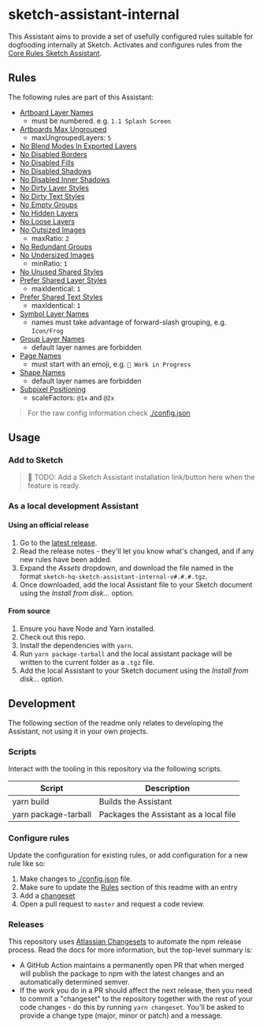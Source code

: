 # sketch-assistant-internal

This Assistant aims to provide a set of usefully configured rules suitable for dogfooding internally at Sketch. Activates and configures rules from the [Core Rules Sketch Assistant](https://github.com/sketch-hq/sketch-assistant-core-rules).


## Rules

The following rules are part of this Assistant:

- [Artboard Layer Names](https://github.com/sketch-hq/sketch-assistant-core-rules/tree/master/src/rules/name-pattern-artboards)
  - must be numbered. e.g. `1.1 Splash Screen`
- [Artboards Max Ungrouped](https://github.com/sketch-hq/sketch-assistant-core-rules/tree/master/src/rules/artboards-max-ungrouped-layers)
  - maxUngroupedLayers: `5`
- [No Blend Modes In Exported Layers](https://github.com/sketch-hq/sketch-assistant-core-rules/tree/master/src/rules/exported-layers-no-blend-mode)
- [No Disabled Borders](https://github.com/sketch-hq/sketch-assistant-core-rules/tree/master/src/rules/borders-no-disabled)
- [No Disabled Fills](https://github.com/sketch-hq/sketch-assistant-core-rules/tree/master/src/rules/fills-no-disabled)
- [No Disabled Shadows](https://github.com/sketch-hq/sketch-assistant-core-rules/tree/master/src/rules/shadows-no-disabled)
- [No Disabled Inner Shadows](https://github.com/sketch-hq/sketch-assistant-core-rules/tree/master/src/rules/inner-shadows-no-disabled)
- [No Dirty Layer Styles](https://github.com/sketch-hq/sketch-assistant-core-rules/tree/master/src/rules/layer-styles-no-dirty)
- [No Dirty Text Styles](https://github.com/sketch-hq/sketch-assistant-core-rules/tree/master/src/rules/text-styles-no-dirty)
- [No Empty Groups](https://github.com/sketch-hq/sketch-assistant-core-rules/tree/master/src/rules/groups-no-empty)
- [No Hidden Layers](https://github.com/sketch-hq/sketch-assistant-core-rules/tree/master/src/rules/layers-no-hidden)
- [No Loose Layers](https://github.com/sketch-hq/sketch-assistant-core-rules/tree/master/src/rules/layers-no-loose)
- [No Outsized Images](https://github.com/sketch-hq/sketch-assistant-core-rules/tree/master/src/rules/images-no-outsized)
  - maxRatio: `2`
- [No Redundant Groups](https://github.com/sketch-hq/sketch-assistant-core-rules/tree/master/src/rules/groups-no-redundant)
- [No Undersized Images](https://github.com/sketch-hq/sketch-assistant-core-rules/tree/master/src/rules/images-no-undersized)
  - minRatio: `1`
- [No Unused Shared Styles](https://github.com/sketch-hq/sketch-assistant-core-rules/tree/master/src/rules/shared-styles-no-unused)
- [Prefer Shared Layer Styles](https://github.com/sketch-hq/sketch-assistant-core-rules/tree/master/src/rules/layer-styles-prefer-shared)
  - maxIdentical: `1`
- [Prefer Shared Text Styles](https://github.com/sketch-hq/sketch-assistant-core-rules/tree/master/src/rules/text-styles-prefer-shared)
  - maxIdentical: `1`
- [Symbol Layer Names](https://github.com/sketch-hq/sketch-assistant-core-rules/tree/master/src/rules/name-pattern-artboards)
  - names must take advantage of forward-slash grouping, e.g. `Icon/Frog`
- [Group Layer Names](https://github.com/sketch-hq/sketch-assistant-core-rules/tree/master/src/rules/name-pattern-artboards)
  - default layer names are forbidden
- [Page Names](https://github.com/sketch-hq/sketch-assistant-core-rules/tree/master/src/rules/name-pattern-artboards)
  - must start with an emoji, e.g. `🚧 Work in Progress`
- [Shape Names](https://github.com/sketch-hq/sketch-assistant-core-rules/tree/master/src/rules/name-pattern-shapes)
  - default layer names are forbidden
- [Subpixel Positioning](https://github.com/sketch-hq/sketch-assistant-core-rules/tree/master/src/rules/layers-subpixel-positioning)
  - scaleFactors: `@1x` and `@2x`

> For the raw config information check [./config.json](config.json)

## Usage

### Add to Sketch

> 🚧 TODO: Add a Sketch Assistant installation link/button here when the feature is ready.

### As a local development Assistant

#### Using an official release

1. Go to the [latest release](https://github.com/sketch-hq/sketch-assistant-internal/releases/latest).
1. Read the release notes - they'll let you know what's changed, and if any new rules have been added.
1. Expand the _Assets_ dropdown, and download the file named in the format `sketch-hq-sketch-assistant-internal-v#.#.#.tgz`.
1. Once downloaded, add the local Assistant file to your Sketch document using the _Install from disk..._ option.

#### From source

1. Ensure you have Node and Yarn installed.
1. Check out this repo.
1. Install the dependencies with `yarn`.
1. Run `yarn package-tarball` and the local assistant package will be written to the current folder as a `.tgz` file.
1. Add the local Assistant to your Sketch document using the _Install from disk..._ option.


## Development

The following section of the readme only relates to developing the Assistant, not using it in your
own projects.


### Scripts

Interact with the tooling in this repository via the following scripts.

| Script               | Description                            |
| -------------------- | -------------------------------------- |
| yarn build           | Builds the Assistant                   |
| yarn package-tarball | Packages the Assistant as a local file |


### Configure rules

Update the configuration for existing rules, or add configuration for a new rule like so:

1. Make changes to [./config.json](config.json) file.
1. Make sure to update the [Rules](#rules) section of this readme with an entry
1. Add a [changeset](#releases)
1. Open a pull request to `master` and request a code review.


### Releases

This repository uses [Atlassian Changesets](https://github.com/atlassian/changesets) to automate the
npm release process. Read the docs for more information, but the top-level summary is:

- A GitHub Action maintains a permanently open PR that when merged will publish the package to npm
  with the latest changes and an automatically determined semver.
- If the work you do in a PR should affect the next release, then you need to commit a "changeset"
  to the repository together with the rest of your code changes - do this by running
  `yarn changeset`. You'll be asked to provide a change type (major, minor or patch) and a message.
